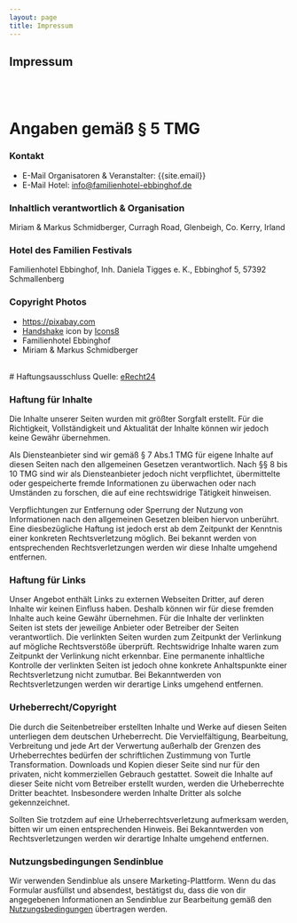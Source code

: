 ```yaml
---
layout: page
title: Impressum
---
```

<div class="col-lg-12 text-center">
	<h2 class="section-heading text-uppercase">Impressum</h2>
</div>
<br><br>

# Angaben gem&auml;&szlig; &sect; 5 TMG



### Kontakt
* E-Mail Organisatoren & Veranstalter: {{site.email}}
* E-Mail Hotel: info@familienhotel-ebbinghof.de

### Inhaltlich verantwortlich & Organisation
Miriam &amp; Markus Schmidberger, Curragh Road, Glenbeigh, Co. Kerry, Irland

### Hotel des Familien Festivals
Familienhotel Ebbinghof, Inh. Daniela Tigges e. K., Ebbinghof 5, 57392 Schmallenberg

### Copyright Photos
* https://pixabay.com
* <a target="_blank" href="https://icons8.com/icon/12208/handshake">Handshake</a> icon by <a target="_blank" href="https://icons8.com">Icons8</a>
* Familienhotel Ebbinghof
* Miriam & Markus Schmidberger


<br>
# Haftungs­ausschluss
Quelle: <a href="https://www.e-recht24.de">eRecht24</a>

### Haftung für Inhalte
Die Inhalte unserer Seiten wurden mit größter Sorgfalt erstellt. Für die Richtigkeit, Vollständigkeit und Aktualität der Inhalte können wir jedoch keine Gewähr übernehmen.

Als Diensteanbieter sind wir gemäß § 7 Abs.1 TMG für eigene Inhalte auf diesen Seiten nach den allgemeinen Gesetzen verantwortlich.
Nach §§ 8 bis 10 TMG sind wir als Diensteanbieter jedoch nicht verpflichtet, übermittelte oder gespeicherte fremde Informationen zu überwachen oder nach Umständen zu forschen, die auf eine rechtswidrige Tätigkeit hinweisen.

Verpflichtungen zur Entfernung oder Sperrung der Nutzung von Informationen nach den allgemeinen Gesetzen bleiben hiervon unberührt. Eine diesbezügliche Haftung ist jedoch erst ab dem Zeitpunkt der Kenntnis einer konkreten Rechtsverletzung möglich. Bei bekannt werden von entsprechenden Rechtsverletzungen werden wir diese Inhalte umgehend entfernen.

### Haftung für Links
Unser Angebot enthält Links zu externen Webseiten Dritter, auf deren Inhalte wir keinen Einfluss haben. Deshalb können wir für diese fremden Inhalte auch keine Gewähr übernehmen. Für die Inhalte der verlinkten Seiten ist stets der jeweilige Anbieter oder Betreiber der Seiten verantwortlich. Die verlinkten Seiten wurden zum Zeitpunkt der Verlinkung auf mögliche Rechtsverstöße überprüft. Rechtswidrige Inhalte waren zum Zeitpunkt der Verlinkung nicht erkennbar. Eine permanente inhaltliche Kontrolle der verlinkten Seiten ist jedoch ohne konkrete Anhaltspunkte einer Rechtsverletzung nicht zumutbar. Bei Bekanntwerden von Rechtsverletzungen werden wir derartige Links umgehend entfernen.

### Urheberrecht/Copyright
Die durch die Seitenbetreiber erstellten Inhalte und Werke auf diesen Seiten unterliegen dem deutschen Urheberrecht. Die Vervielfältigung, Bearbeitung, Verbreitung und jede Art der Verwertung außerhalb der Grenzen des Urheberrechtes bedürfen der schriftlichen Zustimmung von Turtle Transformation.
Downloads und Kopien dieser Seite sind nur für den privaten, nicht kommerziellen Gebrauch gestattet. Soweit die Inhalte auf dieser Seite nicht vom Betreiber erstellt wurden, werden die Urheberrechte Dritter beachtet. Insbesondere werden Inhalte Dritter als solche gekennzeichnet.

Sollten Sie trotzdem auf eine Urheberrechtsverletzung aufmerksam werden, bitten wir um einen entsprechenden Hinweis. Bei Bekanntwerden von Rechtsverletzungen werden wir derartige Inhalte umgehend entfernen.

### Nutzungsbedingungen Sendinblue
Wir verwenden Sendinblue als unsere Marketing-Plattform. Wenn du das Formular ausfüllst und absendest, bestätigst du, dass die von dir angegebenen Informationen an Sendinblue zur Bearbeitung gemäß den [Nutzungsbedingungen](https://de.sendinblue.com/legal/termsofuse/) übertragen werden.

<br>
